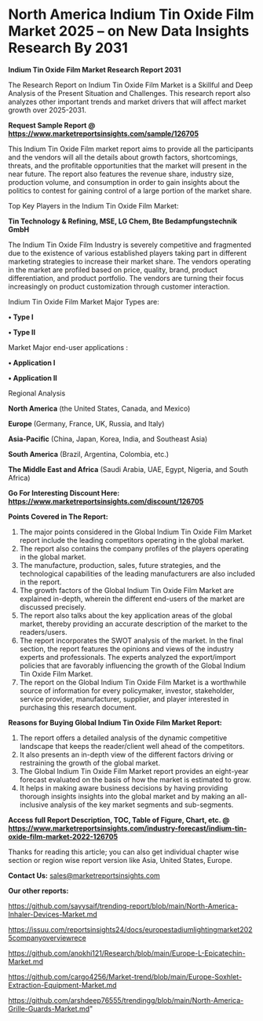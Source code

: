 # North America Indium Tin Oxide Film Market 2025 – on New Data Insights Research By 2031

<strong>Indium Tin Oxide Film Market Research Report 2031</strong>

The Research Report on Indium Tin Oxide Film Market is a Skillful and Deep Analysis of the Present Situation and Challenges. This research report also analyzes other important trends and market drivers that will affect market growth over 2025-2031.

<strong>Request Sample Report @ <a href=https://www.marketreportsinsights.com/sample/126705>https://www.marketreportsinsights.com/sample/126705</a></strong>

This Indium Tin Oxide Film market report aims to provide all the participants and the vendors will all the details about growth factors, shortcomings, threats, and the profitable opportunities that the market will present in the near future. The report also features the revenue share, industry size, production volume, and consumption in order to gain insights about the politics to contest for gaining control of a large portion of the market share.

Top Key Players in the Indium Tin Oxide Film Market:

<strong>Tin Technology & Refining, MSE, LG Chem, Bte Bedampfungstechnik GmbH</strong>

The Indium Tin Oxide Film Industry is severely competitive and fragmented due to the existence of various established players taking part in different marketing strategies to increase their market share. The vendors operating in the market are profiled based on price, quality, brand, product differentiation, and product portfolio. The vendors are turning their focus increasingly on product customization through customer interaction.

Indium Tin Oxide Film Market Major Types are:

<strong>• Type I

• Type II</strong>

Market Major end-user applications :

<strong>• Application I

• Application II</strong>

Regional Analysis

</u><strong><b>North America</b></strong> (the United States, Canada, and Mexico)

<strong><b>Europe </b></strong>(Germany, France, UK, Russia, and Italy)

<strong><b>Asia-Pacific</b></strong> (China, Japan, Korea, India, and Southeast Asia)

<strong><b>South America</b></strong> (Brazil, Argentina, Colombia, etc.)

<strong><b>The Middle East and Africa</b></strong> (Saudi Arabia, UAE, Egypt, Nigeria, and South Africa)

<strong>Go For Interesting Discount Here: <a href=https://www.marketreportsinsights.com/discount/126705>https://www.marketreportsinsights.com/discount/126705</a></strong>

<strong>Points Covered in The Report:</strong>
<ol>
  <li>The major points considered in the Global Indium Tin Oxide Film Market report include the leading competitors operating in the global market.</li>
  <li>The report also contains the company profiles of the players operating in the global market.</li>
  <li>The manufacture, production, sales, future strategies, and the technological capabilities of the leading manufacturers are also included in the report.</li>
  <li>The growth factors of the Global Indium Tin Oxide Film Market are explained in-depth, wherein the different end-users of the market are discussed precisely.</li>
  <li>The report also talks about the key application areas of the global market, thereby providing an accurate description of the market to the readers/users.</li>
  <li>The report incorporates the SWOT analysis of the market. In the final section, the report features the opinions and views of the industry experts and professionals. The experts analyzed the export/import policies that are favorably influencing the growth of the Global Indium Tin Oxide Film Market.</li>
  <li>The report on the Global Indium Tin Oxide Film Market is a worthwhile source of information for every policymaker, investor, stakeholder, service provider, manufacturer, supplier, and player interested in purchasing this research document.</li>
</ol>
<strong>Reasons for Buying Global Indium Tin Oxide Film Market Report:</strong>

<ol>
  <li>The report offers a detailed analysis of the dynamic competitive landscape that keeps the reader/client well ahead of the competitors.</li>
  <li>It also presents an in-depth view of the different factors driving or restraining the growth of the global market.</li>
  <li>The Global Indium Tin Oxide Film Market report provides an eight-year forecast evaluated on the basis of how the market is estimated to grow.</li>
  <li>It helps in making aware business decisions by having providing thorough insights insights into the global market and by making an all-inclusive analysis of the key market segments and sub-segments.</li>
</ol>
<strong>Access full Report Description, TOC, Table of Figure, Chart, etc. @ <a href=https://www.marketreportsinsights.com/industry-forecast/indium-tin-oxide-film-market-2022-126705>https://www.marketreportsinsights.com/industry-forecast/indium-tin-oxide-film-market-2022-126705</a></strong>


Thanks for reading this article; you can also get individual chapter wise section or region wise report version like Asia, United States, Europe.

<strong>Contact Us:</strong>
sales@marketreportsinsights.com

<strong>Our other reports:</strong>

<a href=https://github.com/sayysaif/trending-report/blob/main/North-America-Inhaler-Devices-Market.md>https://github.com/sayysaif/trending-report/blob/main/North-America-Inhaler-Devices-Market.md</a>

<a href=https://issuu.com/reportsinsights24/docs/europestadiumlightingmarket2025companyoverviewrece>https://issuu.com/reportsinsights24/docs/europestadiumlightingmarket2025companyoverviewrece</a>

<a href=https://github.com/anokhi121/Research/blob/main/Europe-L-Epicatechin-Market.md>https://github.com/anokhi121/Research/blob/main/Europe-L-Epicatechin-Market.md</a>

<a href=https://github.com/cargo4256/Market-trend/blob/main/Europe-Soxhlet-Extraction-Equipment-Market.md>https://github.com/cargo4256/Market-trend/blob/main/Europe-Soxhlet-Extraction-Equipment-Market.md</a>

<a href=https://github.com/arshdeep76555/trendingg/blob/main/North-America-Grille-Guards-Market.md>https://github.com/arshdeep76555/trendingg/blob/main/North-America-Grille-Guards-Market.md</a>"
